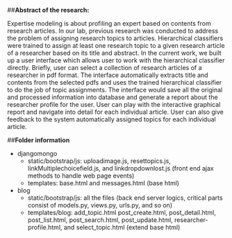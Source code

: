 ##**Abstract of the research:**

Expertise modeling is about profiling an expert based on contents from research articles. 
In our lab, previous research was conducted to address the problem of assigning research 
topics to articles. Hierarchical classifiers were trained to assign at least one research 
topic to a given research article of a researcher based on its title and abstract. In the 
current work, we built up a user interface which allows user to work with the hierarchical 
classifier directly. Briefly, user can select a collection of research articles of a 
researcher in pdf format. The interface automatically extracts title and contents from the 
selected pdfs and uses the trained hierarchical classifier to do the job of topic assignments. 
The interface would save all the original and processed information into database and generate 
a report about the researcher profile for the user. User can play with the interactive 
graphical report and navigate into detail for each individual article. User can also give 
feedback to the system automatically assigned topics for each individual article. 


##**Folder information**

* djangomongo
	- static/bootstrap/js: uploadimage.js, resettopics.js, linkMultiplechoicefield.js, and linkdropdownlost.js
						   (front end ajax methods to handle web page events)
	- templates: base.html and messages.html 
				 (base html)
* blog
	- static/bootstrap/js: all the files
						   (back end server logics, critical parts consist of models.py, views.py, urls.py, and so on)
	- templates/blog: add_topic.html post_create.html, post_detail.html, post_list.html, post_search.html,
					  post_update.html, researcher-profile.html, and select_topic.html
					  (extend base html)



